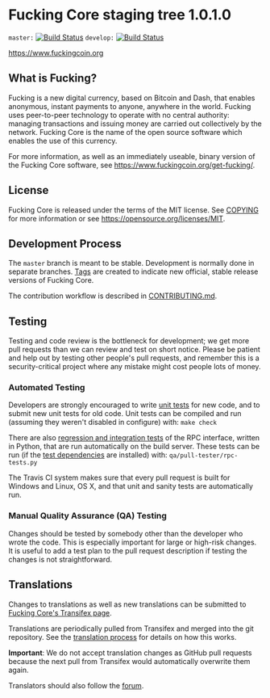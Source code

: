 Fucking Core staging tree 1.0.1.0
===============================

`master:` [![Build Status](https://travis-ci.org/fuckingcoin/fucking.svg?branch=master)](https://travis-ci.org/fuckingcoin/fucking) `develop:` [![Build Status](https://travis-ci.org/fuckingcoin/fucking.svg?branch=develop)](https://travis-ci.org/fuckingcoin/fucking/branches)

https://www.fuckingcoin.org


What is Fucking?
----------------

Fucking is a new digital currency, based on Bitcoin and Dash, that enables anonymous, instant
payments to anyone, anywhere in the world. Fucking uses peer-to-peer technology
to operate with no central authority: managing transactions and issuing money
are carried out collectively by the network. Fucking Core is the name of the open
source software which enables the use of this currency.

For more information, as well as an immediately useable, binary version of
the Fucking Core software, see https://www.fuckingcoin.org/get-fucking/.


License
-------

Fucking Core is released under the terms of the MIT license. See [COPYING](COPYING) for more
information or see https://opensource.org/licenses/MIT.

Development Process
-------------------

The `master` branch is meant to be stable. Development is normally done in separate branches.
[Tags](https://github.com/fuckingcoin/fucking/tags) are created to indicate new official,
stable release versions of Fucking Core.

The contribution workflow is described in [CONTRIBUTING.md](CONTRIBUTING.md).

Testing
-------

Testing and code review is the bottleneck for development; we get more pull
requests than we can review and test on short notice. Please be patient and help out by testing
other people's pull requests, and remember this is a security-critical project where any mistake might cost people
lots of money.

### Automated Testing

Developers are strongly encouraged to write [unit tests](/doc/unit-tests.md) for new code, and to
submit new unit tests for old code. Unit tests can be compiled and run
(assuming they weren't disabled in configure) with: `make check`

There are also [regression and integration tests](/qa) of the RPC interface, written
in Python, that are run automatically on the build server.
These tests can be run (if the [test dependencies](/qa) are installed) with: `qa/pull-tester/rpc-tests.py`

The Travis CI system makes sure that every pull request is built for Windows
and Linux, OS X, and that unit and sanity tests are automatically run.

### Manual Quality Assurance (QA) Testing

Changes should be tested by somebody other than the developer who wrote the
code. This is especially important for large or high-risk changes. It is useful
to add a test plan to the pull request description if testing the changes is
not straightforward.

Translations
------------

Changes to translations as well as new translations can be submitted to
[Fucking Core's Transifex page](https://www.transifex.com/projects/p/fucking/).

Translations are periodically pulled from Transifex and merged into the git repository. See the
[translation process](doc/translation_process.md) for details on how this works.

**Important**: We do not accept translation changes as GitHub pull requests because the next
pull from Transifex would automatically overwrite them again.

Translators should also follow the [forum](https://www.fuckingcoin.org/forum/topic/fucking-worldwide-collaboration.88/).
